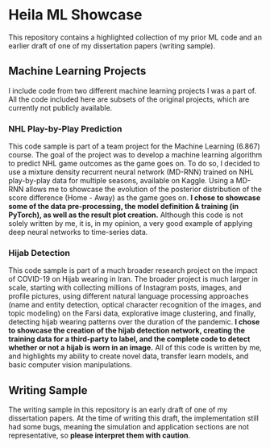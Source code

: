 # Heila ML Showcase
This repository contains a highlighted collection of my prior ML code and an earlier draft of one of my dissertation papers (writing sample).

## Machine Learning Projects

I include code from two different machine learning projects I was a part of. All the code included here are subsets of the original projects, which are currently not publicly available.

### NHL Play-by-Play Prediction

This code sample is part of a team project for the Machine Learning (6.867) course. The goal of the project was to develop a machine learning algorithm to predict NHL game outcomes as the game goes on. To do so, I decided to use a mixture density recurrent neural network (MD-RNN) trained on NHL play-by-play data for multiple seasons, available on Kaggle. Using a MD-RNN allows me to showcase the evolution of the posterior distribution of the score difference (Home - Away) as the game goes on. **I chose to showcase some of the data pre-processing, the model definition & training (in PyTorch), as well as the result plot creation.** Although this code is not solely written by me, it is, in my opinion, a very good example of applying deep neural networks to time-series data.

### Hijab Detection

This code sample is part of a much broader research project on the impact of COVID-19 on Hijab wearing in Iran. The broader project is much larger in scale, starting with collecting millions of Instagram posts, images, and profile pictures, using different natural language processing approaches (name and entity detection, optical character recognition of the images, and topic modeling) on the Farsi data, explorative image clustering, and finally, detecting hijab wearing patterns over the duration of the pandemic. **I chose to showcase the creation of the hijab detection network, creating the training data for a third-party to label, and the complete code to detect whether or not a hijab is worn in an image.** All of this code is written by me, and highlights my ability to create novel data, transfer learn models, and basic computer vision manipulations.

## Writing Sample

The writing sample in this repository is an early draft of one of my dissertation papers. At the time of writing this draft, the implementation still had some bugs, meaning the simulation and application sections are not representative, so **please interpret them with caution**. 
